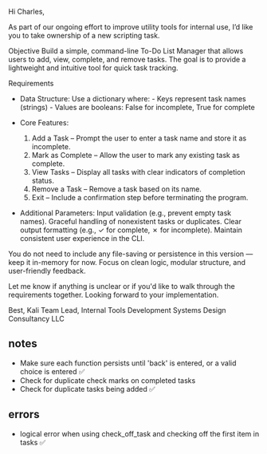Hi Charles,

As part of our ongoing effort to improve utility tools for internal use, I’d like you to take ownership of a new scripting task.

Objective
Build a simple, command-line To-Do List Manager that allows users to add, view, complete, and remove tasks. The goal is to provide a lightweight and intuitive tool for quick task tracking.

Requirements

- Data Structure:
    Use a dictionary where:
      - Keys represent task names (strings)
      - Values are booleans: False for incomplete, True for complete

- Core Features:
    1. Add a Task – Prompt the user to enter a task name and store it as incomplete.
    2. Mark as Complete – Allow the user to mark any existing task as complete.
    3. View Tasks – Display all tasks with clear indicators of completion status.
    4. Remove a Task – Remove a task based on its name.
    5. Exit – Include a confirmation step before terminating the program.

- Additional Parameters:
    Input validation (e.g., prevent empty task names).
    Graceful handling of nonexistent tasks or duplicates.
    Clear output formatting (e.g., ✓ for complete, ✗ for incomplete).
    Maintain consistent user experience in the CLI.

You do not need to include any file-saving or persistence in this version — keep it in-memory for now. Focus on clean logic, modular structure, and user-friendly feedback.

Let me know if anything is unclear or if you'd like to walk through the requirements together. Looking forward to your implementation.

Best,
Kali
Team Lead, Internal Tools Development
Systems Design Consultancy LLC

## notes
- Make sure each function persists until 'back' is entered, or a valid choice is entered ✅
- Check for duplicate check marks on completed tasks
- Check for duplicate tasks being added ✅

## errors
- logical error when using check_off_task and checking off the first item in tasks ✅